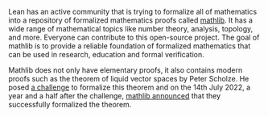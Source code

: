Lean has an active community that is trying to formalize all of mathematics into a repository of formalized mathematics proofs called [mathlib](https://github.com/leanprover-community/mathlib). It has a wide range of mathematical topics like number theory, analysis, topology, and more. Everyone can contribute to this open-source project.
The goal of mathlib is to provide a reliable foundation of formalized mathematics that can be used in research, education and formal verification.

Mathlib does not only have elementary proofs, it also contains modern proofs such as the theorem of liquid vector spaces by Peter Scholze. He posed [a challenge](https://www.nature.com/articles/d41586-021-01627-2) to formalize this theorem and on the 14th July 2022, a year and a half after the challenge, [mathlib announced](https://leanprover-community.github.io/blog/posts/lte-final/) that they successfully formalized the theorem.